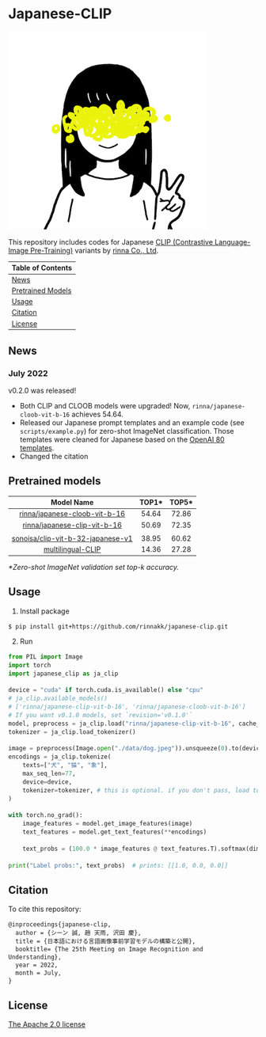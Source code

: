 # Japanese-CLIP
![rinna-icon](./data/rinna.png)

This repository includes codes for Japanese [CLIP (Contrastive Language-Image Pre-Training)](https://arxiv.org/abs/2103.00020) variants by [rinna Co., Ltd](https://rinna.co.jp/).

| Table of Contents |
|-|
| [News](#news) |
| [Pretrained Models](#Pretrained-Models) |
| [Usage](#Usage) |
| [Citation](#Citation) |
| [License](#License) |

## News
### July 2022
v0.2.0 was released!
- Both CLIP and CLOOB models were upgraded! Now, `rinna/japanese-cloob-vit-b-16` achieves 54.64.
- Released our Japanese prompt templates and an example code (see `scripts/example.py`) for zero-shot ImageNet classification. Those templates were cleaned for Japanese based on the [OpenAI 80 templates](https://github.com/openai/CLIP/blob/main/notebooks/Prompt_Engineering_for_ImageNet.ipynb).
- Changed the citation


## Pretrained models

| Model Name | TOP1\* |  TOP5\* |
|:--------:|:--:|:---:|
| [rinna/japanese-cloob-vit-b-16](https://huggingface.co/rinna/japanese-cloob-vit-b-16) | 54.64 | 72.86 | 
| [rinna/japanese-clip-vit-b-16](https://huggingface.co/rinna/japanese-clip-vit-b-16) | 50.69 | 72.35 |
| | | |
| [sonoisa/clip-vit-b-32-japanese-v1](https://huggingface.co/sonoisa/clip-vit-b-32-japanese-v1) | 38.95 | 60.62 |
| [multilingual-CLIP](https://huggingface.co/sentence-transformers/clip-ViT-B-32-multilingual-v1) | 14.36 | 27.28 |

*\*Zero-shot ImageNet validation set top-k accuracy.*

## Usage

1. Install package
```shell
$ pip install git+https://github.com/rinnakk/japanese-clip.git
```
2. Run
```python
from PIL import Image
import torch
import japanese_clip as ja_clip

device = "cuda" if torch.cuda.is_available() else "cpu"
# ja_clip.available_models()
# ['rinna/japanese-clip-vit-b-16', 'rinna/japanese-cloob-vit-b-16']
# If you want v0.1.0 models, set `revision='v0.1.0'`
model, preprocess = ja_clip.load("rinna/japanese-clip-vit-b-16", cache_dir="/tmp/japanese_clip", device=device)
tokenizer = ja_clip.load_tokenizer()

image = preprocess(Image.open("./data/dog.jpeg")).unsqueeze(0).to(device)
encodings = ja_clip.tokenize(
    texts=["犬", "猫", "象"],
    max_seq_len=77,
    device=device,
    tokenizer=tokenizer, # this is optional. if you don't pass, load tokenizer each time
)

with torch.no_grad():
    image_features = model.get_image_features(image)
    text_features = model.get_text_features(**encodings)
    
    text_probs = (100.0 * image_features @ text_features.T).softmax(dim=-1)

print("Label probs:", text_probs)  # prints: [[1.0, 0.0, 0.0]]
```

## Citation 
To cite this repository:
```shell
@inproceedings{japanese-clip,
  author = {シーン 誠, 趙 天雨, 沢田 慶},
  title = {日本語における言語画像事前学習モデルの構築と公開},
  booktitle= {The 25th Meeting on Image Recognition and Understanding},
  year = 2022,
  month = July,
}
```

## License
[The Apache 2.0 license](https://www.apache.org/licenses/LICENSE-2.0)